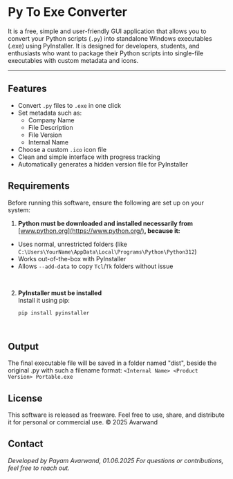 # Py To Exe Converter
It is a free, simple and user-friendly GUI application that allows you to convert your Python scripts (`.py`) into
standalone Windows executables (.exe) using PyInstaller. It is designed for developers, students, and
enthusiasts who want to package their Python scripts into single-file executables with custom metadata and icons.

---


## Features

- Convert `.py` files to `.exe` in one click
- Set metadata such as:
  - Company Name
  - File Description
  - File Version
  - Internal Name
- Choose a custom `.ico` icon file
- Clean and simple interface with progress tracking
- Automatically generates a hidden version file for PyInstaller



## Requirements

Before running this software, ensure the following are set up on your system:

1. **Python must be downloaded and installed necessarily from** [www.python.org](https://www.python.org/)**, because it:**
  - Uses normal, unrestricted folders (like `C:\Users\YourName\AppData\Local\Programs\Python\Python312`)
  - Works out-of-the-box with PyInstaller
  - Allows `--add-data` to copy `Tcl`/`Tk` folders without issue
<br>

2. **PyInstaller must be installed**  
   Install it using pip:  
   ```bash
   pip install pyinstaller




## Output

The final executable file will be saved in a folder named "dist", beside the original .py with such a filename format:
`<Internal Name> <Product Version> Portable.exe`


## License

This software is released as freeware.
Feel free to use, share, and distribute it for personal or commercial use.
© 2025 Avarwand


## Contact

_Developed by Payam Avarwand,	01.06.2025_
_For questions or contributions, feel free to reach out._